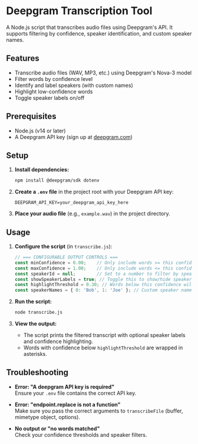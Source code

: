 # Deepgram Transcription Tool

A Node.js script that transcribes audio files using Deepgram's API. It supports filtering by confidence, speaker identification, and custom speaker names.

## Features

- Transcribe audio files (WAV, MP3, etc.) using Deepgram's Nova-3 model
- Filter words by confidence level
- Identify and label speakers (with custom names)
- Highlight low-confidence words
- Toggle speaker labels on/off

## Prerequisites

- Node.js (v14 or later)
- A Deepgram API key (sign up at [deepgram.com](https://deepgram.com))

## Setup

1. **Install dependencies:**
   ```bash
   npm install @deepgram/sdk dotenv
   ```

2. **Create a `.env` file** in the project root with your Deepgram API key:
   ```
   DEEPGRAM_API_KEY=your_deepgram_api_key_here
   ```

3. **Place your audio file** (e.g., `example.wav`) in the project directory.

## Usage

1. **Configure the script** (in `transcribe.js`):
   ```js
   // === CONFIGURABLE OUTPUT CONTROLS ===
   const minConfidence = 0.00;    // Only include words >= this confidence
   const maxConfidence = 1.00;    // Only include words <= this confidence
   const speakerId = null;        // Set to a number to filter by speaker, or null for all
   const showSpeakerLabels = true; // Toggle this to show/hide speaker identification
   const highlightThreshold = 0.30; // Words below this confidence will be highlighted
   const speakerNames = { 0: 'Bob', 1: 'Joe' }; // Custom speaker names
   ```

2. **Run the script:**
   ```bash
   node transcribe.js
   ```

3. **View the output:**
   - The script prints the filtered transcript with optional speaker labels and confidence highlighting.
   - Words with confidence below `highlightThreshold` are wrapped in asterisks.

## Troubleshooting

- **Error: "A deepgram API key is required"**  
  Ensure your `.env` file contains the correct API key.

- **Error: "endpoint.replace is not a function"**  
  Make sure you pass the correct arguments to `transcribeFile` (buffer, mimetype object, options).

- **No output or "no words matched"**  
  Check your confidence thresholds and speaker filters.

